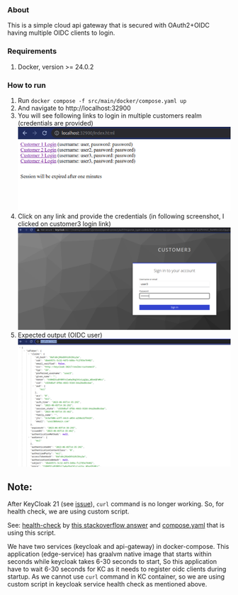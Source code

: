 ### About
This is a simple cloud api gateway that is secured with OAuth2+OIDC having multiple OIDC clients to login.

### Requirements
1. Docker, version >= 24.0.2

### How to run
1. Run `docker compose -f src/main/docker/compose.yaml up`
2. And navigate to http://localhost:32900
3. You will see following links to login in multiple customers realm (credentials are provided)  
![img.png](docx/img.png)
4. Click on any link and provide the credentials (in following screenshot, I clicked on customer3 login link)
![img_1.png](docx/img_1.png)
5. Expected output (OIDC user)
![img_2.png](docx/img_2.png)

## Note:
After KeyCloak 21 (see [issue](https://github.com/keycloak/keycloak/pull/16879)), `curl` command is no longer working. So, for health check, we are using custom script.

See: [health-check](src/main/docker/keycloak/health-check.sh) by [this stackoverflow answer](https://stackoverflow.com/a/75693900/9010238)
and  [compose.yaml](src/main/docker/compose.yaml) that is using this script. 

We have two services (keycloak and api-gateway) in docker-compose.
This application (edge-service) has graalvm native image that starts within seconds while keycloak takes 6-30 seconds to start,
So this application have to wait 6-30 seconds for KC as it needs to register oidc clients during startup.
As we cannot use `curl` command in KC container, so we are using custom script in keycloak service health check as mentioned above. 

